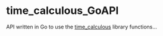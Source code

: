 # time_calculous_GoAPI

API written in Go to use the [time_calculous](https://github.com/Vicken-Ghoubiguian/time_calculous) library functions...